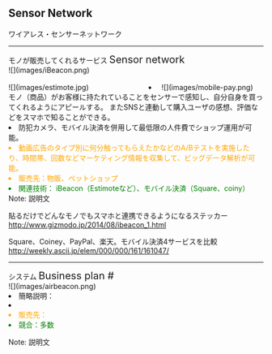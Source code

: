 ##  Sensor Network

ワイアレス・センサーネットワーク


---

<div class="title">モノが販売してくれるサービス <span style="font-size:20px;">Sensor network</span></div>

<div class="frame">
<div class="right">
<div class="shadow">
![](images/iBeacon.png)
</div>
<br>
<div class="shadow">
<span style="float:left;width:55%;">
![](images/estimote.jpg)
</span>
<span style="float:right;width:40%;">
![](images/mobile-pay.png)
</span>
</div>

</div>

<div class="left">
<li>モノ（商品）がお客様に持たれていることをセンサーで感知し、自分自身を買ってくれるようにアピールする。
またSNSと連動して購入ユーザの感想、評価などをスマホで知ることができる。</li>
<li>防犯カメラ、モバイル決済を併用して最低限の人件費でショップ運用が可能。</li>
<li style="color:orange">動画広告のタイプ別に何分触ってもらえたかなどのA/Bテストを実施したり、時間帯、回数などマーケティング情報を収集して、ビッグデータ解析が可能。</li>
<li style="color:orange">販売先：物販、ペットショップ</li>
<li style="color:green">関連技術： iBeacon（Estimoteなど）、モバイル決済（Square、coiny）</li>
</div>

</div>
Note: 説明文

貼るだけでどんなモノでもスマホと連携できるようになるステッカー
http://www.gizmodo.jp/2014/08/ibeacon_1.html

Square、Coiney、PayPal、楽天。モバイル決済4サービスを比較
http://weekly.ascii.jp/elem/000/000/161/161047/


---

<div class="title">システム <span style="font-size:20px;">Business plan #</span></div>

<div class="frame">
<div class="right">
<div class="shadow">
![](images/airbeacon.png)
</div>
</div>

<div class="left">
<li>簡略説明：</li>
<li></li>
<li style="color:orange">販売先：</li>
<li style="color:green">競合：多数</li>
</div>

</div>

Note: 説明文
